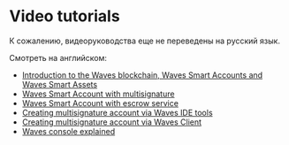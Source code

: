 # Video tutorials

К сожалению, видеоруководства еще не переведены на русский язык.

Смотреть на английском:

* [Introduction to the Waves blockchain, Waves Smart Accounts and Waves Smart Assets](/en/building-apps/smart-contracts/video-tutorials/introduction-waves-smart-accounts-assets)
* [Waves Smart Account with multisignature](/en/building-apps/smart-contracts/video-tutorials/waves-smart-account-with-multisignature)
* [Waves Smart Account with escrow service](/en/building-apps/smart-contracts/video-tutorials/waves-smart-account-with-escrow-service)
* [Creating multisignature account via Waves IDE tools](/en/building-apps/smart-contracts/video-tutorials/creating-multisignature-account-via-waves-ide-tools)
* [Creating multisignature account via Waves Client](/en/building-apps/smart-contracts/video-tutorials/creating-multisignature-account-via-waves-client)
* [Waves console explained](/en/building-apps/smart-contracts/video-tutorials/waves-console-explained)
